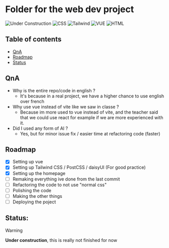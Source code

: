 # Folder for the web dev project

![Under Construction](https://img.shields.io/badge/Under%20Construction-red?style=flat)
![CSS](https://img.shields.io/badge/CSS-1572B6?logo=css3&logoColor=fff)
![Tailwind](https://img.shields.io/badge/Tailwind-38B2AC?logo=tailwind-css&logoColor=fff)
![VUE](https://img.shields.io/badge/Vue%20JS-35495E?logo=vuedotjs&logoColor=ggg)
![HTML](https://img.shields.io/badge/HTML-%23E34F26.svg?logo=html5&logoColor=white)

## Table of contents
- [QnA](#QnA)
- [Roadmap](#Roadmap)
- [Status](#Status)

## QnA
- Why is the entire repo/code in english ?
    - It's because in a real project, we have a higher chance to use english over french
- Why use vue instead of vite like we saw in classe ?
    - Because im more used to vue instead of vite, and the teacher said that we could use react for example if we are more experienced with it.
- Did I used any form of AI ?
    - Yes, but for minor issue fix / easier time at refactoring code (faster)

## Roadmap
- [x] Setting up vue
- [x] Setting up Tailwind CSS / PostCSS / daisyUI (For good practice)
- [x] Setting up the homepage
- [ ] Remaking everything ive done from the last commit
- [ ] Refactoring the code to not use "normal css"
- [ ] Polishing the code
- [ ] Making the other things
- [ ] Deploying the poject

## **Status:**
> [!Warning]
> **Under construction**, this is really not finished for now
